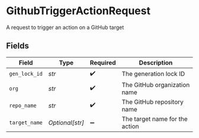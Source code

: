 # GithubTriggerActionRequest

A request to trigger an action on a GitHub target


## Fields

| Field                          | Type                           | Required                       | Description                    |
| ------------------------------ | ------------------------------ | ------------------------------ | ------------------------------ |
| `gen_lock_id`                  | *str*                          | :heavy_check_mark:             | The generation lock ID         |
| `org`                          | *str*                          | :heavy_check_mark:             | The GitHub organization name   |
| `repo_name`                    | *str*                          | :heavy_check_mark:             | The GitHub repository name     |
| `target_name`                  | *Optional[str]*                | :heavy_minus_sign:             | The target name for the action |